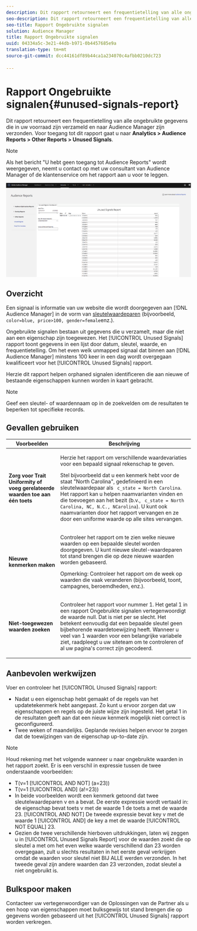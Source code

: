 ```yaml
---
description: Dit rapport retourneert een frequentietelling van alle ongebruikte gegevens die in uw voorraad zijn verzameld en naar Audience Manager zijn verzonden.
seo-description: Dit rapport retourneert een frequentietelling van alle ongebruikte gegevens die in uw voorraad zijn verzameld en naar Audience Manager zijn verzonden.
seo-title: Rapport Ongebruikte signalen
solution: Audience Manager
title: Rapport Ongebruikte signalen
uuid: 04334a5c-3e21-44db-b971-0b4457685e9a
translation-type: tm+mt
source-git-commit: dcc44161df89b44ca1a234070c4afbb0210dc723

---
```



# Rapport Ongebruikte signalen{#unused-signals-report}

Dit rapport retourneert een frequentietelling van alle ongebruikte gegevens die in uw voorraad zijn verzameld en naar Audience Manager zijn verzonden. Voor toegang tot dit rapport gaat u naar **Analytics > Audience Reports > Other Reports > Unused Signals**.

>[!NOTE]
>
>Als het bericht &quot;U hebt geen toegang tot Audience Reports&quot; wordt weergegeven, neemt u contact op met uw consultant van Audience Manager of de klantenservice om het rapport aan u voor te leggen.

![Screenshot van het rapport Ongebruikte signalen](/help/using/reporting/dynamic-reports/assets/unused-signals.png)

## Overzicht

Een signaal is informatie van uw website die wordt doorgegeven aan [!DNL Audience Manager] in de vorm van [sleutelwaardeparen](../../reference/key-value-pairs-explained.md) (bijvoorbeeld, `color=blue, price>100, gender=female`enz.).

Ongebruikte signalen bestaan uit gegevens die u verzamelt, maar die niet aan een eigenschap zijn toegewezen. Het [!UICONTROL Unused Signals] rapport toont gegevens in een lijst door datum, sleutel, waarde, en frequentietelling. Om het even welk unmapped signaal dat binnen aan [!DNL Audience Manager] minstens 100 keer in een dag wordt overgegaan kwalificeert voor het [!UICONTROL Unused Signals] rapport.

Herzie dit rapport helpen orphaned signalen identificeren die aan nieuwe of bestaande eigenschappen kunnen worden in kaart gebracht.

>[!NOTE]
>
>Geef een sleutel- of waardennaam op in de zoekvelden om de resultaten te beperken tot specifieke records.

## Gevallen gebruiken

<table id="table_E5EE0EC078E14EF4B197243488517A2D"> 
 <thead> 
  <tr> 
   <th colname="col1" class="entry"> Voorbeelden </th> 
   <th colname="col2" class="entry"> Beschrijving </th> 
  </tr> 
 </thead>
 <tbody> 
  <tr> 
   <td colname="col1"> <p><b>Zorg voor Trait Uniformity of voeg gerelateerde waarden toe aan één toets</b> </p> </td> 
   <td colname="col2"> <p>Herzie het rapport om verschillende waardevariaties voor een bepaald signaal rekenschap te geven. </p> <p>Stel bijvoorbeeld dat u een kenmerk hebt voor de staat "North Carolina", gedefinieerd in een sleutelwaardepaar als <code> c_state = North Carolina</code>. Het rapport kan u helpen naamvarianten vinden en die toevoegen aan het bezit (b.v., <code> c_state = North Carolina, NC, N.C., NCarolina</code>). U kunt ook naamvarianten door het rapport vervangen en ze door een uniforme waarde op alle sites vervangen. </p> <p> </p> </td> 
  </tr> 
  <tr> 
   <td colname="col1"> <p><b>Nieuwe kenmerken maken</b> </p> </td> 
   <td colname="col2"> <p>Controleer het rapport om te zien welke nieuwe waarden op een bepaalde sleutel worden doorgegeven. U kunt nieuwe sleutel-waardeparen tot stand brengen die op deze nieuwe waarden worden gebaseerd. </p> <p> <p>Opmerking:  Controleer het rapport om de week op waarden die vaak veranderen (bijvoorbeeld, toont, campagnes, beroemdheden, enz.). </p> </p> </td> 
  </tr> 
  <tr> 
   <td colname="col1"> <p><b>Niet-toegewezen waarden zoeken</b> </p> </td> 
   <td colname="col2"> <p>Controleer het rapport voor nummer 1. Het getal 1 in een <span class="wintitle"> rapport Ongebruikte signalen</span> vertegenwoordigt de waarde null. Dat is niet per se slecht. Het betekent eenvoudig dat een bepaalde sleutel geen bijbehorende waardetoewijzing heeft. Wanneer u veel van 1 waarden voor een belangrijke variabele ziet, raadpleegt u uw siteteam om te controleren of al uw pagina's correct zijn gecodeerd. </p> </td> 
  </tr> 
 </tbody> 
</table>

## Aanbevolen werkwijzen

Voer en controleer het [!UICONTROL Unused Signals] rapport:

* Nadat u een eigenschap hebt gemaakt of de regels van het updatetekenmerk hebt aangepast. Zo kunt u ervoor zorgen dat uw eigenschappen en regels op de juiste wijze zijn ingesteld. Het getal 1 in de resultaten geeft aan dat een nieuw kenmerk mogelijk niet correct is geconfigureerd.
* Twee weken of maandelijks. Geplande revisies helpen ervoor te zorgen dat de toewijzingen van de eigenschap up-to-date zijn.

>[!NOTE]
>
>Houd rekening met het volgende wanneer u naar ongebruikte waarden in het rapport zoekt. Er is een verschil in expressie tussen de twee onderstaande voorbeelden:

* T(v=1 [!UICONTROL AND NOT] (a=23))
* T(v=1 [!UICONTROL AND] (a!=23))
* In beide voorbeelden wordt een kenmerk getoond dat twee sleutelwaardeparen v en a bevat. De eerste expressie wordt vertaald in: de eigenschap bevat toets v met de waarde 1 de toets a met de waarde 23. [!UICONTROL AND NOT] De tweede expressie bevat key v met de waarde 1 [!UICONTROL AND] de key a met de waarde [!UICONTROL NOT EQUAL] 23.
* Gezien de twee verschillende hierboven uitdrukkingen, laten wij zeggen u in [!UICONTROL Unused Signals Report] voor de waarden zoekt die op sleutel a met om het even welke waarde verschillend dan 23 worden overgegaan, zult u slechts resultaten in het eerste geval verkrijgen omdat de waarden voor sleutel niet BIJ ALLE werden verzonden. In het tweede geval zijn andere waarden dan 23 verzonden, zodat sleutel a niet ongebruikt is.

## Bulkspoor maken

Contacteer uw vertegenwoordiger van de Oplossingen van de Partner als u een hoop van eigenschappen moet bulksgewijs tot stand brengen die op gegevens worden gebaseerd uit het [!UICONTROL Unused Signals] rapport worden verkregen.
